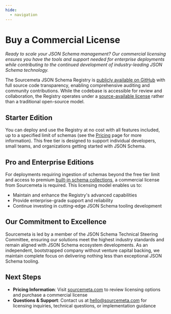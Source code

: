 ```yaml
---
hide:
  - navigation
---
```


# Buy a Commercial License

*Ready to scale your JSON Schema management? Our commercial licensing ensures
you have the tools and support needed for enterprise deployments while
contributing to the continued development of industry-leading JSON Schema
technology.*

The Sourcemeta JSON Schema Registry is [publicly available on
GitHub](https://github.com/sourcemeta/registry) with full source code
transparency, enabling comprehensive auditing and community contributions.
While the codebase is accessible for review and collaboration, the Registry
operates under a [source-available
license](https://github.com/sourcemeta/registry/blob/main/LICENSE) rather than
a traditional open-source model.

## Starter Edition

You can deploy and use the Registry at no cost with all features included, up
to a specified limit of schemas (see the
[Pricing](https://www.sourcemeta.com/#pricing) page for more information). This
free tier is designed to support individual developers, small teams, and
organizations getting started with JSON Schema.

## Pro and Enterprise Editions

For deployments requiring ingestion of schemas beyond the free tier limit and
access to premium [built-in schema collections](library.md), a commercial
license from Sourcemeta is required. This licensing model enables us to:

- Maintain and enhance the Registry's advanced capabilities
- Provide enterprise-grade support and reliability
- Continue investing in cutting-edge JSON Schema tooling development

## Our Commitment to Excellence

Sourcemeta is led by a member of the JSON Schema Technical Steering Committee,
ensuring our solutions meet the highest industry standards and remain aligned
with JSON Schema ecosystem developments. As an independent, bootstrapped
company without venture capital backing, we maintain complete focus on
delivering nothing less than exceptional JSON Schema tooling.

## Next Steps

- **Pricing Information**: Visit
  [sourcemeta.com](https://www.sourcemeta.com/#pricing) to review licensing
  options and purchase a commercial license
- **Questions & Support**: Contact us at
  [hello@sourcemeta.com](mailto:hello@sourcemeta.com) for licensing inquiries,
  technical questions, or implementation guidance
